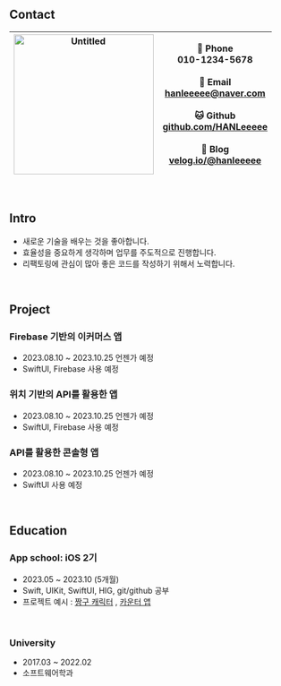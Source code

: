 ## Contact



| <img width="250" alt="Untitled" src="https://github.com/APPSCHOOL3-iOS/APPSCHOOL3-iOS.github.io/assets/74815957/570fd982-b02e-49b9-bb38-336e8a84e337"> |  📱 Phone<br>010-1234-5678<br><br>  📩 Email<br>hanleeeee@naver.com<br><br>  🐱 Github<br>[github.com/HANLeeeee](https://github.com/HANLeeeee)<br><br>  💭 Blog<br>[velog.io/@hanleeeee](https://velog.io/@hanleeeee) |
| - | - |

<br>

## Intro
- 새로운 기술을 배우는 것을 좋아합니다.
- 효율성을 중요하게 생각하며 업무를 주도적으로 진행합니다.
- 리팩토링에 관심이 많아 좋은 코드를 작성하기 위해서 노력합니다.


<br>

## Project
### Firebase 기반의 이커머스 앱
- 2023.08.10 ~ 2023.10.25 언젠가 예정
- SwiftUI, Firebase 사용 예정


### 위치 기반의 API를 활용한 앱
- 2023.08.10 ~ 2023.10.25 언젠가 예정
- SwiftUI, Firebase 사용 예정


### API를 활용한 콘솔형 앱
- 2023.08.10 ~ 2023.10.25 언젠가 예정
- SwiftUI 사용 예정

<br>

## Education
### App school: iOS 2기

 - 2023.05 ~ 2023.10 (5개월)
 - Swift, UIKit, SwiftUI, HIG, git/github 공부
 - 프로젝트 예시 : [짱구 캐릭터](https://github.com/HANLeeeee/CharacterLiningUp)  ,  [카운터 앱](https://github.com/HANLeeeee/Counter)

<br>

 ### University
 - 2017.03 ~ 2022.02
 - 소프트웨어학과
